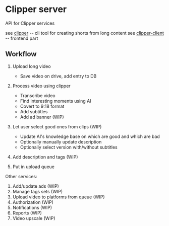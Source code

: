 # Clipper server

API for Clipper services

see [clipper](https://github.com/cxncxl/clipper-service) -- cli tool for creating shorts from long content
see [clipper-client]() -- frontend part

## Workflow

1. Upload long video
    * Save video on drive, add entry to DB

2. Process video using clipper
    * Transcribe video
    * Find interesting moments using AI
    * Covert to 9:18 format
    * Add subtitles
    * Add ad banner (WIP)

3. Let user select good ones from clips (WIP)
    * Update AI's knowledge base on which are good and which are bad
    * Optionally manually update description
    * Optionally select version with/without subtitles

4. Add description and tags (WIP)
5. Put in upload queue

Other services:
1. Add/update ads (WIP)
2. Manage tags sets (WIP)
3. Upload video to platforms from queue (WIP)
4. Authorization (WIP)
5. Notifications (WIP)
6. Reports (WIP)
7. Video upscale (WIP)

